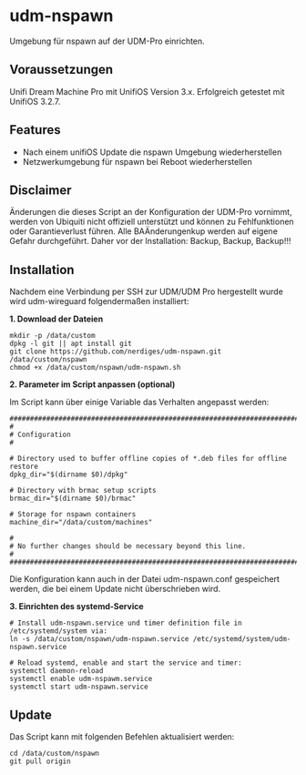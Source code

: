 # udm-nspawn
Umgebung für nspawn auf der UDM-Pro einrichten.

## Voraussetzungen
Unifi Dream Machine Pro mit UnifiOS Version 3.x. Erfolgreich getestet mit UnifiOS 3.2.7.

## Features
- Nach einem unifiOS Update die nspawn Umgebung wiederherstellen 
- Netzwerkumgebung für nspawn bei Reboot wiederherstellen

## Disclaimer
Änderungen die dieses Script an der Konfiguration der UDM-Pro vornimmt, werden von Ubiquiti nicht offiziell unterstützt und können zu Fehlfunktionen oder Garantieverlust führen. Alle BAÄnderungenkup werden auf eigene Gefahr durchgeführt. Daher vor der Installation: Backup, Backup, Backup!!!

## Installation
Nachdem eine Verbindung per SSH zur UDM/UDM Pro hergestellt wurde wird udm-wireguard folgendermaßen installiert:

**1. Download der Dateien**

```
mkdir -p /data/custom
dpkg -l git || apt install git
git clone https://github.com/nerdiges/udm-nspawn.git /data/custom/nspawn
chmod +x /data/custom/nspawn/udm-nspawn.sh
```

**2. Parameter im Script anpassen (optional)**

Im Script kann über einige Variable das Verhalten angepasst werden:

```
##############################################################################################
#
# Configuration
#

# Directory used to buffer offline copies of *.deb files for offline restore
dpkg_dir="$(dirname $0)/dpkg"

# Directory with brmac setup scripts
brmac_dir="$(dirname $0)/brmac"

# Storage for nspawn containers
machine_dir="/data/custom/machines"

#
# No further changes should be necessary beyond this line.
#
######################################################################################
```

Die Konfiguration kann auch in der Datei udm-nspawn.conf gespeichert werden, die bei einem Update nicht überschrieben wird.

**3. Einrichten des systemd-Service**

```
# Install udm-nspawn.service und timer definition file in /etc/systemd/system via:
ln -s /data/custom/nspawn/udm-nspawn.service /etc/systemd/system/udm-nspawn.service

# Reload systemd, enable and start the service and timer:
systemctl daemon-reload
systemctl enable udm-nspawm.service
systemctl start udm-nspawn.service
```

## Update

Das Script kann mit folgenden Befehlen aktualisiert werden:
```
cd /data/custom/nspawn
git pull origin
```
